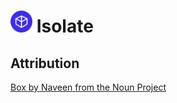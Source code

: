 # <img src="src/icon.svg" width="35" alt="Isolate"> Isolate

## Attribution
[Box by Naveen from the Noun Project](https://thenounproject.com/search/?q=box&i=1489677)
